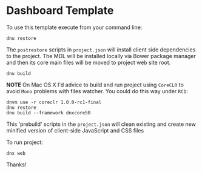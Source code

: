 # Dashboard Template

To use this template execute from your command line:
```
dnu restore
```
The `postrestore` scripts in `project.json` will install client side dependencies to the project. The MDL will be installed locally via Bower package manager and then its core main files will be moved to project web site root.

```
dnu build
```

**NOTE** On Mac OS X I'd advice to build and run project using `CoreCLR` to avoid `Mono` problems with files watcher. You could do this way under `RC1`:

```
dnvm use -r coreclr 1.0.0-rc1-final
dnu restore
dnu build --framework dnxcore50
```
This 'prebuild' scripts in the `project.json` will clean existing and create new minified version of client-side JavaScript and CSS files

To run project:
```
dnx web
```

Thanks!
